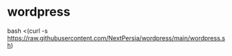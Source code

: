 # wordpress

bash <(curl -s https://raw.githubusercontent.com/NextPersia/wordpress/main/wordpress.sh)
